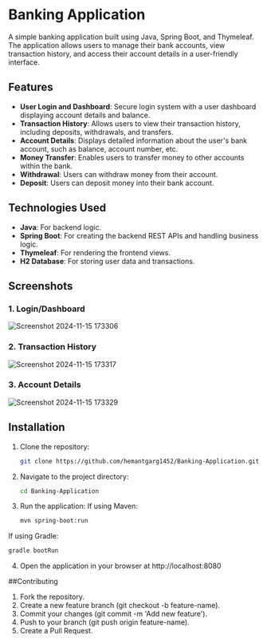 # Banking Application

A simple banking application built using Java, Spring Boot, and Thymeleaf. The application allows users to manage their bank accounts, view transaction history, and access their account details in a user-friendly interface.

## Features

- **User Login and Dashboard**: Secure login system with a user dashboard displaying account details and balance.
- **Transaction History**: Allows users to view their transaction history, including deposits, withdrawals, and transfers.
- **Account Details**: Displays detailed information about the user's bank account, such as balance, account number, etc.
- **Money Transfer**: Enables users to transfer money to other accounts within the bank.
- **Withdrawal**: Users can withdraw money from their account.
- **Deposit**: Users can deposit money into their bank account.

## Technologies Used

- **Java**: For backend logic.
- **Spring Boot**: For creating the backend REST APIs and handling business logic.
- **Thymeleaf**: For rendering the frontend views.
- **H2 Database**: For storing user data and transactions.

## Screenshots

### 1. Login/Dashboard
![Screenshot 2024-11-15 173306](https://github.com/user-attachments/assets/3e6d2bd1-fb10-4271-9468-089eb45035f3)


### 2. Transaction History
![Screenshot 2024-11-15 173317](https://github.com/user-attachments/assets/5f35269f-9f83-4217-b403-1013fc31a7b5)


### 3. Account Details
![Screenshot 2024-11-15 173329](https://github.com/user-attachments/assets/6baf3611-70e8-41f7-9a30-e7371fcfce05)


## Installation

1. Clone the repository:
   ```bash
   git clone https://github.com/hemantgarg1452/Banking-Application.git

2. Navigate to the project directory:
   ```bash
   cd Banking-Application

3. Run the application:
   If using Maven:
   ```bash
   mvn spring-boot:run

  If using Gradle:
  ```bash
  gradle bootRun
```
4. Open the application in your browser at http://localhost:8080

##Contributing
1. Fork the repository.
2. Create a new feature branch (git checkout -b feature-name).
3. Commit your changes (git commit -m 'Add new feature').
4. Push to your branch (git push origin feature-name).
5. Create a Pull Request.
